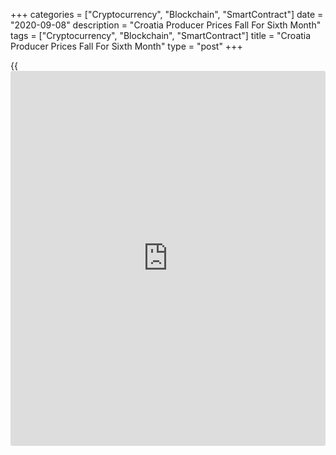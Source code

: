+++
categories = ["Cryptocurrency", "Blockchain", "SmartContract"]
date = "2020-09-08"
description = "Croatia Producer Prices Fall For Sixth Month"
tags = ["Cryptocurrency", "Blockchain", "SmartContract"]
title = "Croatia Producer Prices Fall For Sixth Month"
type = "post"
+++

{{<iframe id="large-banner" src="https://www.bounty.group/#slide=5.0" width="100%" height="600" scrolling="no" style="border: 0px solid rgb(216, 221, 230); border-radius: 3px;">}}

Croatia's producer prices declined for the sixth month in a row in
August, figures from the Croatian Bureau of Statistics showed on
Tuesday.

The producer price index fell 4.1 percent year-on-year in August,
following a 4.0 percent decrease in July.

Prices in domestic market decreased 2.7 percent annually in August and
those in foreign market fell 5.7 percent.

On a month-on-month basis, producer prices fell 0.3 percent in August,
after a 0.7 percent increase in the previous month.

Separate data from the statistical office showed that the trade deficit
decreased to EUR 6.92 billion in June from EUR 7.45 billion in the same
month last year.

In May, trade deficit was EUR 6.53 billion.

For comments and feedback [contact](https://www.playgroundfx.com/contact/): editorial@rtt[news](https://www.letsplayfx.com/blog/forex-news-website/).com

[Economic News][1]

 **What parts of the world are seeing the best (and worst) economic
performances lately? Click[here][2] to check out our [Econ Scorecard][2]
and find out! See up-to-the-moment [ranking](https://www.playgroundfx.com/blog/crypto-exchange-ranking/)s for the best and worst
performers in [GDP][2], [unemployment rate][3], [inflation][4] and much
more.**

   1. www.rtt[news](https://www.letsplayfx.com/blog/forex-news-website/).com/Content/EconomicNews.aspx
   2. www.rtt[news](https://www.letsplayfx.com/blog/forex-news-website/).com/economic-scorecard/world-rank/GDP/highest-performance.aspx
   3. www.rtt[news](https://www.letsplayfx.com/blog/forex-news-website/).com/economic-scorecard/world-rank/unemployment-rate/lowest-performance.aspx
   4. www.rtt[news](https://www.letsplayfx.com/blog/forex-news-website/).com/economic-scorecard/world-rank/CPI/highest-performance.aspx